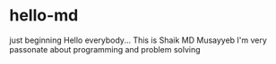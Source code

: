 # hello-md
just beginning
Hello everybody...
This is Shaik MD Musayyeb
I'm very passonate about programming and problem solving
